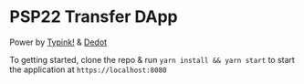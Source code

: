 # PSP22 Transfer DApp

Power by [Typink!](https://github.com/dedotdev/typink) & [Dedot](https://dedot.dev/)

To getting started, clone the repo & run `yarn install && yarn start` to start the application at `https://localhost:8080`

